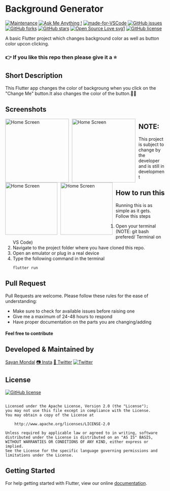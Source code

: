 # Background Generator
[![Maintenance](https://img.shields.io/badge/Maintained%3F-yes-green.svg)](https://GitHub.com/Naereen/StrapDown.js/graphs/commit-activity) [![Ask Me Anything !](https://img.shields.io/badge/Ask%20me-anything-1abc9c.svg)](https://GitHub.com/Naereen/ama) [![made-for-VSCode](https://img.shields.io/badge/Made%20for-VSCode-1f425f.svg)](https://code.visualstudio.com/) [![GitHub issues](https://img.shields.io/github/issues/S-ayanide/Flutter-BackgroundChanger.svg)](https://github.com/S-ayanide/Flutter-BackgroundChanger/issues)
[![GitHub forks](https://img.shields.io/github/forks/S-ayanide/Flutter-BackgroundChanger.svg?style=social)](https://github.com/S-ayanide/Flutter-BackgroundChanger/network) [![GitHub stars](https://img.shields.io/github/stars/S-ayanide/Flutter-BackgroundChanger.svg?style=social)](https://github.com/S-ayanide/Flutter-BackgroundChanger/stargazers) [![Open Source Love svg1](https://badges.frapsoft.com/os/v1/open-source.svg?v=103)](https://github.com/ellerbrock/open-source-badges/)
[![GitHub license](https://img.shields.io/github/license/S-ayanide/Flutter-BackgroundChanger.svg?style=plastic)](https://github.com/S-ayanide/Flutter-BackgroundChanger/blob/master/LICENSE)

A basic Flutter project which changes background color as well as button color upcon clicking.
### 👉 If you like this repo then please give it a ⭐️

## Short Description
This Flutter app changes the color of backgroung when you click on the "Change Me" button.It also changes the color of the button.📳✨

## Screenshots
<img src="images/Capture1.PNG"
     alt="Home Screen"
     style="float: left; margin-right: 10px;"
     width="200"/> <img src="images/Capture2.PNG"
     alt="Home Screen"
     style="float: left; margin-right: 10px;"
     width="200"/> <img src="https://media.giphy.com/media/69yJSOokO0H5n23YpM/200w_d.gif"
     alt="Home Screen"
     style="float: left; margin-right: 10px;"
     width="164"/>
     <img src="https://media.giphy.com/media/RGeMOWL9C8Clw2eUSm/giphy.gif"
     alt="Home Screen"
     style="float: left; margin-right: 10px;"
     width="164"/>
     
## NOTE:
This project is subject to change by the developer and is still in development

## How to run this
Running this is as simple as it gets. Follow this steps
1. Open your terminal (NOTE: git bash prefered/ Terminal on VS Code)
2. Navigate to the project folder where you have cloned this repo.
3. Open an emulator or plug in a real device
4. Type the following command in the terminal 
     ```
     flutter run
     ```
     
## Pull Request

Pull Requests are welcome. Please follow these rules for the ease of understanding:
* Make sure to check for available issues before raising one
* Give me a maximum of 24-48 hours to respond
* Have proper documentation on the parts you are changing/adding

#### Feel free to contribute

## Developed & Maintained by
[Sayan Mondal](https://github.com/S-ayanide) 
[📷 Insta](https://www.instagram.com/s_ayanide/)
[🐤 Twitter](https://www.instagram.com/s_ayanide/) [![Twitter](https://img.shields.io/twitter/url/https/github.com/S-ayanide/Flutter-BackgroundChanger.svg?style=social)](https://twitter.com/intent/tweet?text=Wow:&url=https%3A%2F%2Fgithub.com%2FS-ayanide%2FFlutter-BackgroundChanger)

## License 
[![GitHub license](https://img.shields.io/github/license/S-ayanide/Flutter-BackgroundChanger.svg?style=for-the-badge)](https://github.com/S-ayanide/Flutter-BackgroundChanger/blob/master/LICENSE)
```Copyright 2019 Sayan Mondal

Licensed under the Apache License, Version 2.0 (the "License");
you may not use this file except in compliance with the License.
You may obtain a copy of the License at

    http://www.apache.org/licenses/LICENSE-2.0

Unless required by applicable law or agreed to in writing, software
distributed under the License is distributed on an "AS IS" BASIS,
WITHOUT WARRANTIES OR CONDITIONS OF ANY KIND, either express or implied.
See the License for the specific language governing permissions and
limitations under the License.
```

## Getting Started
For help getting started with Flutter, view our online [documentation](https://flutter.dev/docs).
